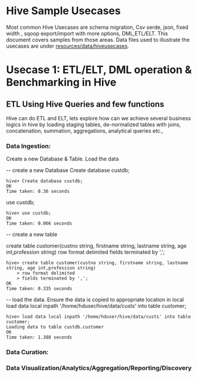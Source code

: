 # Hive Sample Usecases

Most common Hive Usecases are schema migration, Csv serde, json, fixed width , sqoop export/import with more options,
DML,ETL/ELT. This document covers samples from those areas. Data files used to illustrate the usecases are under [resources/data/hiveusecases](resources/data/hiveusecases).

# Usecase 1: ETL/ELT, DML operation & Benchmarking in Hive

## ETL Using Hive Queries and few functions

Hive can do ETL and ELT, lets explore how can we achieve several business logics in hive by loading
staging tables, de-normalized tables with joins, concatenation, summation, aggregations, analytical
queries etc.,

### Data Ingestion:

Create a new Database & Table. Load the data

-- create a new Database
Create database custdb;

``` 
hive> Create database custdb;
OK
Time taken: 0.36 seconds

```

use custdb;

``` 
hive> use custdb;
OK
Time taken: 0.066 seconds

```

-- create a new table

create table customer(custno string, firstname string, lastname string, age int,profession string)
row format delimited 
fields terminated by ',';

``` 
hive> create table customer(custno string, firstname string, lastname string, age int,profession string)
    > row format delimited 
    > fields terminated by ',';
OK
Time taken: 0.335 seconds

```

-- load the data. Ensure the data is copied to appropriate location in local 
load data local inpath '/home/hduser/hive/data/custs' into table customer;

``` 
hive> load data local inpath '/home/hduser/hive/data/custs' into table customer;
Loading data to table custdb.customer
OK
Time taken: 1.388 seconds

```
### Data Curation:


### Data Visualization/Analytics/Aggregation/Reporting/Discovery


